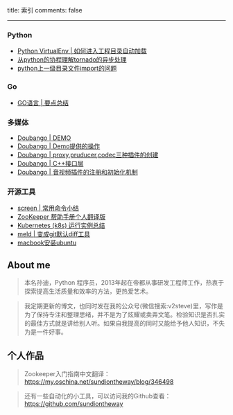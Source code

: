 title: 索引
comments: false

---

### Python

- [Python VirtualEnv | 如何进入工程目录自动加载](/2015/11/13/virtualenv-auto-activate/)
- [从python的协程理解tornado的异步处理](/2015/05/31/py_tornado_async/)
- [python上一级目录文件import的问题](/2014/01/01/py_import/)

### Go

- [GO语言 | 要点总结](/2015/02/01/golang/)

### 多媒体

- [Doubango | DEMO](/2014/03/01/dou_demo/)
- [Doubango | Demo提供的操作](/2014/03/01/dou_option/)
- [Doubango | proxy,pruducer,codec三种插件的创建](/2014/03/01/dou_plugin/)
- [Doubango | C++接口层](/2014/03/01/dou_interface/)
- [Doubango | 音视频插件的注册和初始化机制](/2014/03/01/dou_av/)

### 开源工具

- [screen | 常用命令小结](/2016/01/07/screen/)
- [ZooKeeper 帮助手册个人翻译版](/2014/10/14/zookeeper_help/)
- [Kubernetes (k8s) 运行实例总结](/2016/07/21/k8s/)
- [meld | 变成git默认diff工具](/2013/01/04/meld/)
- [macbook安装ubuntu](/2013/01/04/macbook_ubuntu/)



## About me

>本名孙迪，Python 程序员，2013年起在帝都从事研发工程师工作，热衷于探索提高生活质量和效率的方法，更热爱艺术。

>我定期更新的博文，也同时发在我的公众号(微信搜索:v2steve)里，写作是为了保持专注和整理思绪，并不是为了炫耀或卖弄文笔。检验知识是否扎实的最佳方式就是讲给别人听。如果自我提高的同时又能给予他人知识，不失为是一件好事。

## 个人作品

>Zookeeper入门指南中文翻译：<https://my.oschina.net/sundiontheway/blog/346498>

>还有一些自动化的小工具，可以访问我的Github查看：<https://github.com/sundiontheway>

